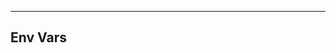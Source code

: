 <!-- Space: DockerKaliLinux -->
<!-- Parent: Project -->
<!-- Title: Project Env Vars -->

<!-- Label: DockerKaliLinux -->
<!-- Label: Project -->
<!-- Label: Env Vars -->
<!-- Include: docs/disclaimer.md -->
<!-- Include: ac:toc -->

---

## Env Vars
